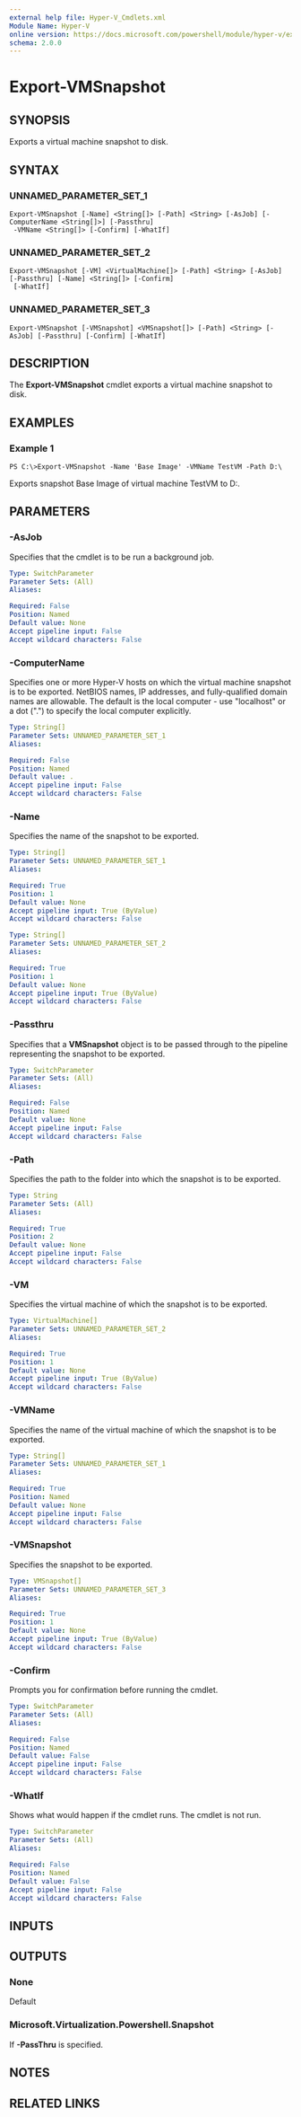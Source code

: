 ```yaml
---
external help file: Hyper-V_Cmdlets.xml
Module Name: Hyper-V
online version: https://docs.microsoft.com/powershell/module/hyper-v/export-vmsnapshot?view=windowsserver2012-ps&wt.mc_id=ps-gethelp
schema: 2.0.0
---
```


# Export-VMSnapshot

## SYNOPSIS
Exports a virtual machine snapshot to disk.

## SYNTAX

### UNNAMED_PARAMETER_SET_1
```
Export-VMSnapshot [-Name] <String[]> [-Path] <String> [-AsJob] [-ComputerName <String[]>] [-Passthru]
 -VMName <String[]> [-Confirm] [-WhatIf]
```

### UNNAMED_PARAMETER_SET_2
```
Export-VMSnapshot [-VM] <VirtualMachine[]> [-Path] <String> [-AsJob] [-Passthru] [-Name] <String[]> [-Confirm]
 [-WhatIf]
```

### UNNAMED_PARAMETER_SET_3
```
Export-VMSnapshot [-VMSnapshot] <VMSnapshot[]> [-Path] <String> [-AsJob] [-Passthru] [-Confirm] [-WhatIf]
```

## DESCRIPTION
The **Export-VMSnapshot** cmdlet exports a virtual machine snapshot to disk.

## EXAMPLES

### Example 1
```
PS C:\>Export-VMSnapshot -Name 'Base Image' -VMName TestVM -Path D:\
```

Exports snapshot Base Image of virtual machine TestVM to D:\.

## PARAMETERS

### -AsJob
Specifies that the cmdlet is to be run a background job.

```yaml
Type: SwitchParameter
Parameter Sets: (All)
Aliases: 

Required: False
Position: Named
Default value: None
Accept pipeline input: False
Accept wildcard characters: False
```

### -ComputerName
Specifies one or more Hyper-V hosts on which the virtual machine snapshot is to be exported.
NetBIOS names, IP addresses, and fully-qualified domain names are allowable.
The default is the local computer - use "localhost" or a dot (".") to specify the local computer explicitly.

```yaml
Type: String[]
Parameter Sets: UNNAMED_PARAMETER_SET_1
Aliases: 

Required: False
Position: Named
Default value: .
Accept pipeline input: False
Accept wildcard characters: False
```

### -Name
Specifies the name of the snapshot to be exported.

```yaml
Type: String[]
Parameter Sets: UNNAMED_PARAMETER_SET_1
Aliases: 

Required: True
Position: 1
Default value: None
Accept pipeline input: True (ByValue)
Accept wildcard characters: False
```

```yaml
Type: String[]
Parameter Sets: UNNAMED_PARAMETER_SET_2
Aliases: 

Required: True
Position: 1
Default value: None
Accept pipeline input: True (ByValue)
Accept wildcard characters: False
```

### -Passthru
Specifies that a **VMSnapshot** object is to be passed through to the pipeline representing the snapshot to be exported.

```yaml
Type: SwitchParameter
Parameter Sets: (All)
Aliases: 

Required: False
Position: Named
Default value: None
Accept pipeline input: False
Accept wildcard characters: False
```

### -Path
Specifies the path to the folder into which the snapshot is to be exported.

```yaml
Type: String
Parameter Sets: (All)
Aliases: 

Required: True
Position: 2
Default value: None
Accept pipeline input: False
Accept wildcard characters: False
```

### -VM
Specifies the virtual machine of which the snapshot is to be exported.

```yaml
Type: VirtualMachine[]
Parameter Sets: UNNAMED_PARAMETER_SET_2
Aliases: 

Required: True
Position: 1
Default value: None
Accept pipeline input: True (ByValue)
Accept wildcard characters: False
```

### -VMName
Specifies the name of the virtual machine of which the snapshot is to be exported.

```yaml
Type: String[]
Parameter Sets: UNNAMED_PARAMETER_SET_1
Aliases: 

Required: True
Position: Named
Default value: None
Accept pipeline input: False
Accept wildcard characters: False
```

### -VMSnapshot
Specifies the snapshot to be exported.

```yaml
Type: VMSnapshot[]
Parameter Sets: UNNAMED_PARAMETER_SET_3
Aliases: 

Required: True
Position: 1
Default value: None
Accept pipeline input: True (ByValue)
Accept wildcard characters: False
```

### -Confirm
Prompts you for confirmation before running the cmdlet.

```yaml
Type: SwitchParameter
Parameter Sets: (All)
Aliases: 

Required: False
Position: Named
Default value: False
Accept pipeline input: False
Accept wildcard characters: False
```

### -WhatIf
Shows what would happen if the cmdlet runs.
The cmdlet is not run.

```yaml
Type: SwitchParameter
Parameter Sets: (All)
Aliases: 

Required: False
Position: Named
Default value: False
Accept pipeline input: False
Accept wildcard characters: False
```

## INPUTS

## OUTPUTS

### None
Default

### Microsoft.Virtualization.Powershell.Snapshot
If **-PassThru** is specified.

## NOTES

## RELATED LINKS



